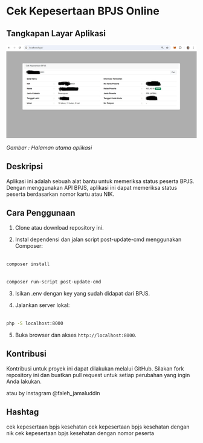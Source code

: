 
# Cek Kepesertaan BPJS Online

  

## Tangkapan Layar Aplikasi

  

![Halaman Utama](./screenshot.jpg)

*Gambar : Halaman utama aplikasi*

  

## Deskripsi

  

Aplikasi ini adalah sebuah alat bantu untuk memeriksa status peserta BPJS. Dengan menggunakan API BPJS, aplikasi ini dapat memeriksa status peserta berdasarkan nomor kartu atau NIK.

  

## Cara Penggunaan

  
  

1. Clone atau download repository ini.

2. Instal dependensi dan jalan script post-update-cmd menggunakan Composer:

```bash

composer install

```

```bash

composer run-script post-update-cmd

```

3. Isikan .env dengan key yang sudah didapat dari BPJS.

4. Jalankan server lokal:

```bash

php -S localhost:8000

```

5. Buka browser dan akses `http://localhost:8000`.

  

## Kontribusi

Kontribusi untuk proyek ini dapat dilakukan melalui GitHub. Silakan fork repository ini dan buatkan pull request untuk setiap perubahan yang ingin Anda lakukan.

atau by instagram @faleh_jamaluddin


## Hashtag
cek kepesertaan bpjs kesehatan
cek kepesertaan bpjs kesehatan dengan nik
cek kepesertaan bpjs kesehatan dengan nomor peserta
